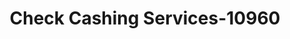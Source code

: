 ---
f_zip-code: 32701
f_state-code: FL
title: Check Cashing Services-10960
f_phone: 407-869-1600
f_city-only: Altamonte Springs
f_address: 436 434 Brantley South Altamonte Springs
f_location-unique-id: '10960'
slug: check-cashing-services-10960
updated-on: '2024-05-30T13:46:58.046Z'
created-on: '2024-05-30T13:36:59.803Z'
published-on: '2024-05-30T13:54:32.469Z'
f_city-state: cms/city/altamonte-springs-fl.md
f_company: cms/company/check-cashing-services.md
f_state: cms/state/florida.md
layout: '[payday-loan].html'
tags: payday-loan
---